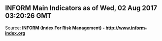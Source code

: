 ## INFORM Main Indicators as of Wed, 02 Aug 2017 03:20:26 GMT

Source: **INFORM (Index For Risk Management) - http://www.inform-index.org**